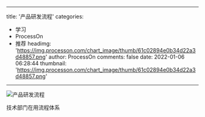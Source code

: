 
---
title: '产品研发流程'
categories: 
 - 学习
 - ProcessOn
 - 推荐
headimg: 'https://img.processon.com/chart_image/thumb/61c02894e0b34d22a3d48857.png'
author: ProcessOn
comments: false
date: 2022-01-06 06:28:44
thumbnail: 'https://img.processon.com/chart_image/thumb/61c02894e0b34d22a3d48857.png'
---

<div>   
<img class="thumb" alt="产品研发流程" src="https://img.processon.com/chart_image/thumb/61c02894e0b34d22a3d48857.png" referrerpolicy="no-referrer">
<p>技术部门在用流程体系</p>  
</div>
            